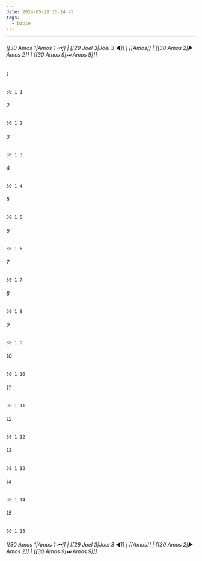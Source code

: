 ```yaml
---
date: 2024-05-29 15:14:45
tags:
  - bible
---
```

___

###### [[30 Amos 1|Amos 1 ⏮]] | [[29 Joel 3|Joel 3 ◀]] | [[Amos]] | [[30 Amos 2|▶ Amos 2]] | [[30 Amos 9|⏭ Amos 9|]]

###### 1
``` verse
30 1 1 
```
###### 2
``` verse
30 1 2 
```
###### 3
``` verse
30 1 3 
```
###### 4
``` verse
30 1 4 
```
###### 5
``` verse
30 1 5 
```
###### 6
``` verse
30 1 6 
```
###### 7
``` verse
30 1 7 
```
###### 8
``` verse
30 1 8 
```
###### 9
``` verse
30 1 9 
```
###### 10
``` verse
30 1 10 
```
###### 11
``` verse
30 1 11 
```
###### 12
``` verse
30 1 12 
```
###### 13
``` verse
30 1 13 
```
###### 14
``` verse
30 1 14 
```
###### 15
``` verse
30 1 15 
```

###### [[30 Amos 1|Amos 1 ⏮]] | [[29 Joel 3|Joel 3 ◀]] | [[Amos]] | [[30 Amos 2|▶ Amos 2]] | [[30 Amos 9|⏭ Amos 9|]]

